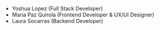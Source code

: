 
- Yoshua Lopez (Full Stack Developer)
- Maria Paz Quirola (Frontend Developer & UX/UI Designer)
- Laura Socarras (Backend Developer)
